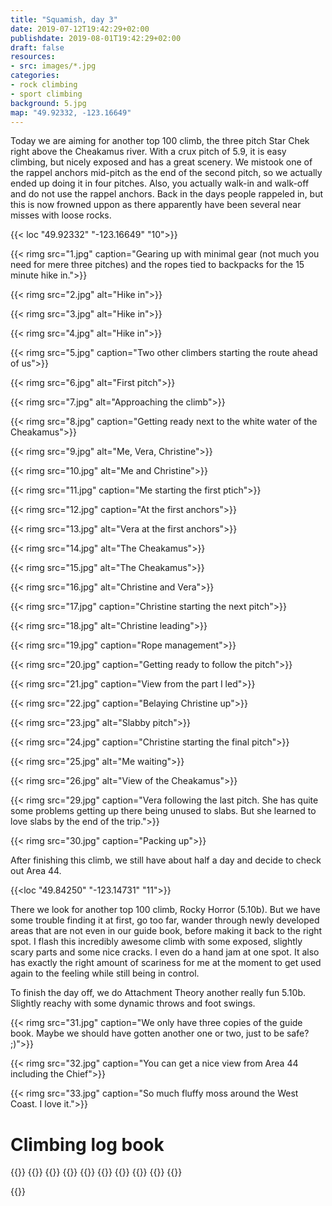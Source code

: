 ```yaml
---
title: "Squamish, day 3"
date: 2019-07-12T19:42:29+02:00
publishdate: 2019-08-01T19:42:29+02:00
draft: false
resources:
- src: images/*.jpg
categories:
- rock climbing
- sport climbing
background: 5.jpg
map: "49.92332, -123.16649"
---
```


Today we are aiming for another top 100 climb, the three pitch Star Chek right
above the Cheakamus river. With a crux pitch of 5.9, it is easy climbing, but
nicely exposed and has a great scenery. We mistook one of the rappel anchors
mid-pitch as the end of the second pitch, so we actually ended up doing it in
four pitches. Also, you actually walk-in and walk-off and do not use the rappel
anchors. Back in the days people rappeled in, but this is now frowned uppon as
there apparently have been several near misses with loose rocks.

{{< loc "49.92332" "-123.16649" "10">}}

{{< rimg src="1.jpg" caption="Gearing up with minimal gear (not much you need for mere three pitches) and the ropes tied to backpacks for the 15 minute hike in.">}}

{{< rimg src="2.jpg" alt="Hike in">}}

{{< rimg src="3.jpg" alt="Hike in">}}

{{< rimg src="4.jpg" alt="Hike in">}}

{{< rimg src="5.jpg" caption="Two other climbers starting the route ahead of us">}}

{{< rimg src="6.jpg" alt="First pitch">}}

{{< rimg src="7.jpg" alt="Approaching the climb">}}

{{< rimg src="8.jpg" caption="Getting ready next to the white water of the Cheakamus">}}

{{< rimg src="9.jpg" alt="Me, Vera, Christine">}}

{{< rimg src="10.jpg" alt="Me and Christine">}}

{{< rimg src="11.jpg" caption="Me starting the first ptich">}}

{{< rimg src="12.jpg" caption="At the first anchors">}}

{{< rimg src="13.jpg" alt="Vera at the first anchors">}}

{{< rimg src="14.jpg" alt="The Cheakamus">}}

{{< rimg src="15.jpg" alt="The Cheakamus">}}

{{< rimg src="16.jpg" alt="Christine and Vera">}}

{{< rimg src="17.jpg" caption="Christine starting the next pitch">}}

{{< rimg src="18.jpg" alt="Christine leading">}}

{{< rimg src="19.jpg" caption="Rope management">}}

{{< rimg src="20.jpg" caption="Getting ready to follow the pitch">}}

{{< rimg src="21.jpg" caption="View from the part I led">}}

{{< rimg src="22.jpg" caption="Belaying Christine up">}}

{{< rimg src="23.jpg" alt="Slabby pitch">}}

{{< rimg src="24.jpg" caption="Christine starting the final pitch">}}

{{< rimg src="25.jpg" alt="Me waiting">}}

{{< rimg src="26.jpg" alt="View of the Cheakamus">}}

{{< rimg src="29.jpg" caption="Vera following the last pitch. She has quite some problems getting up there being unused to slabs. But she learned to love slabs by the end of the trip.">}}

{{< rimg src="30.jpg" caption="Packing up">}}

After finishing this climb, we still have about half a day and decide to check
out Area 44.

{{<loc "49.84250" "-123.14731" "11">}}

There we look for another top 100 climb, Rocky Horror (5.10b). But
we have some trouble finding it at first, go too far, wander through newly
developed areas that are not even in our guide book, before making it back to
the right spot. I flash this incredibly awesome climb with some exposed,
slightly scary parts and some nice cracks. I even do a hand jam at one spot.
It also has exactly the right amount of scariness for me at the moment to get
used again to the feeling while still being in control.

To finish the day off, we do Attachment Theory another really fun 5.10b.
Slightly reachy with some dynamic throws and foot swings.

{{< rimg src="31.jpg" caption="We only have three copies of the guide book.  Maybe we should have gotten another one or two, just to be safe? ;)">}}

{{< rimg src="32.jpg" caption="You can get a nice view from Area 44 including the Chief">}}

{{< rimg src="33.jpg" caption="So much fluffy moss around the West Coast. I love it.">}}

# Climbing log book

{{<climbs>}}
{{<multipitch name="Star Chek" pitches="3">}}
{{<climb name="pitch 1" style="toprope" grade="5.8">}}
{{<climb name="pitch 2a" style="toprope" grade="5.7">}}
{{<climb name="pitch 2b" style="onsight" grade="5.7">}}
{{<climb name="pitch 3" style="toprope" grade="5.9">}}
{{</multipitch>}}
{{<climb name="Rocky Horror" style="flash" grade="5.10b">}}
{{<climb name="Attachment Theory" style="onsight" grade="5.10b">}}
{{</climbs>}}

{{<nextday>}}
